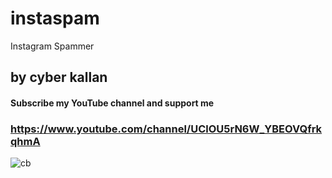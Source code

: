 # instaspam
Instagram Spammer
## by cyber kallan

#### Subscribe my YouTube channel and support me 

### https://www.youtube.com/channel/UClOU5rN6W_YBEOVQfrkqhmA

 ![cb](https://user-images.githubusercontent.com/56509491/66821053-6d86e780-ef5f-11e9-83db-963d27eeaf78.JPG)
